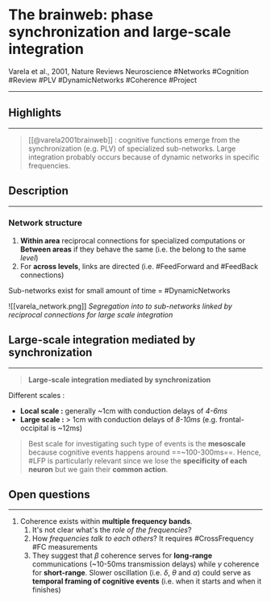 # The brainweb: phase synchronization and large-scale integration
Varela et al., 2001, Nature Reviews Neuroscience
#Networks #Cognition #Review #PLV #DynamicNetworks #Coherence #Project 

---
## Highlights
---

> [[@varela2001brainweb]] : cognitive functions emerge from the synchronization (e.g. PLV) of specialized sub-networks. Large integration probably occurs because of dynamic networks in specific frequencies.

## Description
---

### Network structure

1. **Within area** reciprocal connections for specialized computations or **Between areas** if they behave the same (i.e. the belong to the same _level_)
2. For **across levels**, links are directed (i.e. #FeedForward and #FeedBack connections)

Sub-networks exist for small amount of time = #DynamicNetworks  

![[varela_network.png]]
_Segregation into to sub-networks linked by reciprocal connections for large scale integration_

## Large-scale integration mediated by synchronization
---

> **Large-scale integration mediated by synchronization**

Different scales :
- **Local scale :** generally ~1cm with conduction delays of _4-6ms_
- **Large scale :** > 1cm with conduction delays of _8-10ms_ (e.g. frontal-occipital is ~12ms)

> Best scale for investigating such type of events is the **mesoscale** because cognitive events happens around ==~100-300ms==. Hence, #LFP is particularly relevant since we lose the **specificity of each neuron** but we gain their **common action**.

## Open questions
---
1. Coherence exists within **multiple frequency bands**. 
	1. It's not clear what's the _role of the frequencies_?
	2. How _frequencies talk to each others_?  It requires #CrossFrequency #FC measurements
	3. They suggest that $\beta$ coherence serves for **long-range** communications (~10-50ms transmission delays) while $\gamma$ coherence for **short-range**. Slower oscillation (i.e. $\delta$, $\theta$ and $\alpha$) could serve as **temporal framing of cognitive events** (i.e. when it starts and when it finishes)